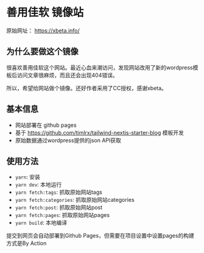 # 善用佳软 镜像站

原始网址： https://xbeta.info/

## 为什么要做这个镜像

很喜欢善用佳软这个网站。最近心血来潮访问，发现网站改用了新的wordpress模板后访问文章很麻烦，而且还会出现404错误。

所以，希望给网站做个镜像。还好作者采用了CC授权，感谢xbeta。

## 基本信息

- 网站部署在 github pages
- 基于 https://github.com/timlrx/tailwind-nextjs-starter-blog 模板开发
- 原始数据通过wordpress提供的json API获取

## 使用方法

- `yarn`: 安装
- `yarn dev`: 本地运行
- `yarn fetch:tags`: 抓取原始网站tags
- `yarn fetch:categories`: 抓取原始网站categories
- `yarn fetch:post`: 抓取原始网站post
- `yarn fetch:pages`: 抓取原始网站pages
- `yarn build`: 本地编译

提交到网页会自动部署到Github Pages，但需要在项目设置中设置pages的构建方式是By Action

